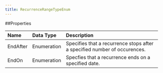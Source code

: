 ```yaml
---
title: RecurrenceRangeTypeEnum
---
```

##Properties
<table class="table table-hover"> <thead align="left"><tr><th>Name</th><th>Data Type</th><th>Description</th></tr></thead> <tbody><tr><td>EndAfter</td><td>Enumeration</td><td>Specifies that a recurrence stops after a specified number of occurences.</td></tr><tr><td>EndOn</td><td>Enumeration</td><td>Specfies that a recurrence ends on a specified date.</td></tr></tbody></table>
